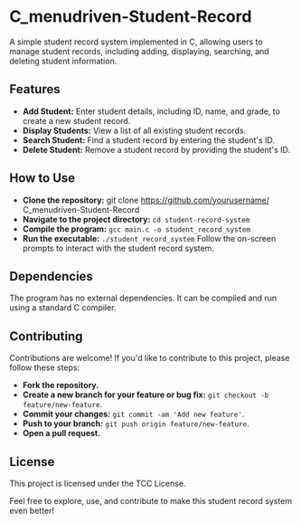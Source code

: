 # C_menudriven-Student-Record

A simple student record system implemented in C, allowing users to manage student records, including adding, displaying, searching, and deleting student information.

## Features

- **Add Student:** Enter student details, including ID, name, and grade, to create a new student record.
- **Display Students:** View a list of all existing student records.
- **Search Student:** Find a student record by entering the student's ID.
- **Delete Student:** Remove a student record by providing the student's ID.

## How to Use

- **Clone the repository:** git clone https://github.com/yourusername/ C_menudriven-Student-Record
- **Navigate to the project directory:** `cd student-record-system`
- **Compile the program:** `gcc main.c -o student_record_system`
- **Run the executable:** `./student_record_system`
Follow the on-screen prompts to interact with the student record system.

## Dependencies
The program has no external dependencies. It can be compiled and run using a standard C compiler.

## Contributing
Contributions are welcome! If you'd like to contribute to this project, please follow these steps:

- **Fork the repository.**
- **Create a new branch for your feature or bug fix:** `git checkout -b feature/new-feature`.
- **Commit your changes:** `git commit -am 'Add new feature'`.
- **Push to your branch:** `git push origin feature/new-feature`.
- **Open a pull request.**

## License
This project is licensed under the TCC License.

Feel free to explore, use, and contribute to make this student record system even better!
